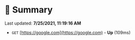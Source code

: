 # 📖 Summary
Last updated: **7/25/2021, 11:19:16 AM**

- `GET` [https://google.com](https://google.com) - **Up** (109ms)
